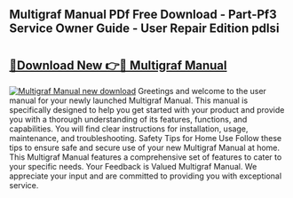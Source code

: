 ## Multigraf Manual PDf Free Download - Part-Pf3 Service Owner Guide - User Repair Edition pdIsi

# <h2><a href="http://bc84797.oget.top/?id=Multigraf+Manual">🔗Download New 👉🔴 Multigraf Manual</a></h2>

[![Multigraf Manual new download](https://i.imgur.com/5g1atiW.png)](http://bc84797.oget.top/?id=Multigraf+Manual)
Greetings and welcome to the user manual for your newly launched Multigraf Manual. This manual is specifically designed to help you get started with your product and provide you with a thorough understanding of its features, functions, and capabilities. You will find clear instructions for installation, usage, maintenance, and troubleshooting. Safety Tips for Home Use Follow these tips to ensure safe and secure use of your new Multigraf Manual at home. This Multigraf Manual features a comprehensive set of features to cater to your specific needs. Your Feedback is Valued Multigraf Manual. We appreciate your input and are committed to providing you with exceptional service.
